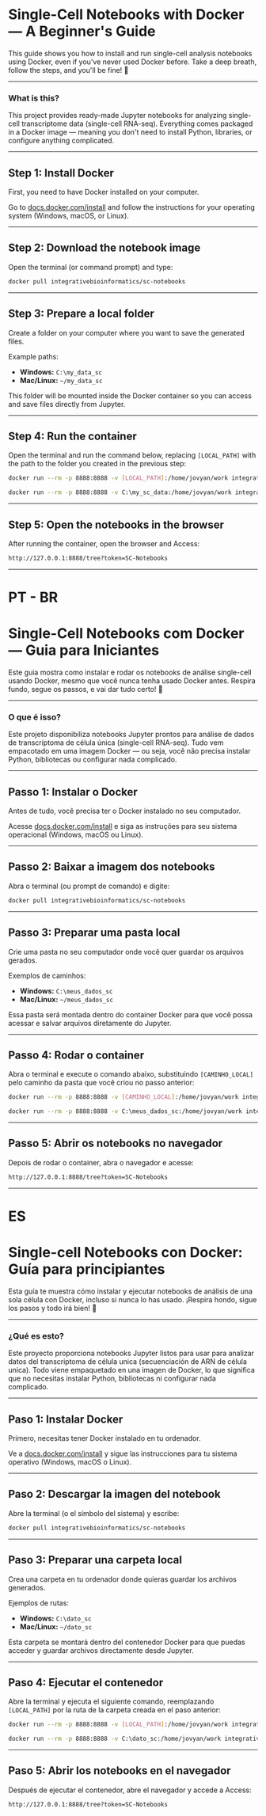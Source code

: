 # Single-Cell Notebooks with Docker — A Beginner's Guide

This guide shows you how to install and run single-cell analysis notebooks using Docker, even if you've never used Docker before. Take a deep breath, follow the steps, and you'll be fine! 🚀

---

### What is this?

This project provides ready-made Jupyter notebooks for analyzing single-cell transcriptome data (single-cell RNA-seq). Everything comes packaged in a Docker image — meaning you don't need to install Python, libraries, or configure anything complicated.

---

## Step 1: Install Docker

First, you need to have Docker installed on your computer.

Go to [docs.docker.com/install](https://docs.docker.com/install/) and follow the instructions for your operating system (Windows, macOS, or Linux).

---

## Step 2: Download the notebook image

Open the terminal (or command prompt) and type:

```bash
docker pull integrativebioinformatics/sc-notebooks

```
---

## Step 3: Prepare a local folder

Create a folder on your computer where you want to save the generated files.

Example paths:

- **Windows:** `C:\my_data_sc`
- **Mac/Linux:** `~/my_data_sc`

This folder will be mounted inside the Docker container so you can access and save files directly from Jupyter.

---

## Step 4: Run the container

Open the terminal and run the command below, replacing `[LOCAL_PATH]` with the path to the folder you created in the previous step:

```bash
docker run --rm -p 8888:8888 -v [LOCAL_PATH]:/home/jovyan/work integrativebioinformatics/sc-notebooks
```

```bash
docker run --rm -p 8888:8888 -v C:\my_sc_data:/home/jovyan/work integrativebioinformatics/sc-notebooks
```

---

## Step 5: Open the notebooks in the browser

After running the container, open the browser and Access:

```bash
http://127.0.0.1:8888/tree?token=SC-Notebooks
```
---
# PT - BR
# Single-Cell Notebooks com Docker — Guia para Iniciantes

Este guia mostra como instalar e rodar os notebooks de análise single-cell usando Docker, mesmo que você nunca tenha usado Docker antes. Respira fundo, segue os passos, e vai dar tudo certo! 🚀

---

### O que é isso?

Este projeto disponibiliza notebooks Jupyter prontos para análise de dados de transcriptoma de célula única (single-cell RNA-seq). Tudo vem empacotado em uma imagem Docker — ou seja, você não precisa instalar Python, bibliotecas ou configurar nada complicado.

---

## Passo 1: Instalar o Docker

Antes de tudo, você precisa ter o Docker instalado no seu computador.

Acesse [docs.docker.com/install](https://docs.docker.com/install/) e siga as instruções para seu sistema operacional (Windows, macOS ou Linux).

---

## Passo 2: Baixar a imagem dos notebooks

Abra o terminal (ou prompt de comando) e digite:

```bash
docker pull integrativebioinformatics/sc-notebooks

```
---

## Passo 3: Preparar uma pasta local

Crie uma pasta no seu computador onde você quer guardar os arquivos gerados.

Exemplos de caminhos:

- **Windows:** `C:\meus_dados_sc`
- **Mac/Linux:** `~/meus_dados_sc`

Essa pasta será montada dentro do container Docker para que você possa acessar e salvar arquivos diretamente do Jupyter.

---

## Passo 4: Rodar o container

Abra o terminal e execute o comando abaixo, substituindo `[CAMINHO_LOCAL]` pelo caminho da pasta que você criou no passo anterior:

```bash
docker run --rm -p 8888:8888 -v [CAMINHO_LOCAL]:/home/jovyan/work integrativebioinformatics/sc-notebooks
```


```bash
docker run --rm -p 8888:8888 -v C:\meus_dados_sc:/home/jovyan/work integrativebioinformatics/sc-notebooks
```

---

## Passo 5: Abrir os notebooks no navegador

Depois de rodar o container, abra o navegador e acesse:

```bash
http://127.0.0.1:8888/tree?token=SC-Notebooks
```
---
# ES

# Single-cell Notebooks con Docker: Guía para principiantes

Esta guía te muestra cómo instalar y ejecutar notebooks de análisis de una sola célula con Docker, incluso si nunca lo has usado. ¡Respira hondo, sigue los pasos y todo irá bien! 🚀

---

### ¿Qué es esto?

Este proyecto proporciona notebooks Jupyter listos para usar para analizar datos del transcriptoma de célula unica (secuenciación de ARN de célula unica). Todo viene empaquetado en una imagen de Docker, lo que significa que no necesitas instalar Python, bibliotecas ni configurar nada complicado.

---

## Paso 1: Instalar Docker

Primero, necesitas tener Docker instalado en tu ordenador.

Ve a [docs.docker.com/install](https://docs.docker.com/install/) y sigue las instrucciones para tu sistema operativo (Windows, macOS o Linux).

---

## Paso 2: Descargar la imagen del notebook

Abre la terminal (o el símbolo del sistema) y escribe:

```bash
docker pull integrativebioinformatics/sc-notebooks

```
---

## Paso 3: Preparar una carpeta local

Crea una carpeta en tu ordenador donde quieras guardar los archivos generados.

Ejemplos de rutas:

- **Windows:** `C:\dato_sc`
- **Mac/Linux:** `~/dato_sc`

Esta carpeta se montará dentro del contenedor Docker para que puedas acceder y guardar archivos directamente desde Jupyter.

---

## Paso 4: Ejecutar el contenedor

Abre la terminal y ejecuta el siguiente comando, reemplazando `[LOCAL_PATH]` por la ruta de la carpeta creada en el paso anterior:

```bash
docker run --rm -p 8888:8888 -v [LOCAL_PATH]:/home/jovyan/work integrativebioinformatics/sc-notebooks
```

```bash
docker run --rm -p 8888:8888 -v C:\dato_sc:/home/jovyan/work integrativebioinformatics/sc-notebooks
```

---

## Paso 5: Abrir los notebooks en el navegador

Después de ejecutar el contenedor, abre el navegador y accede a Access:

```bash
http://127.0.0.1:8888/tree?token=SC-Notebooks
```